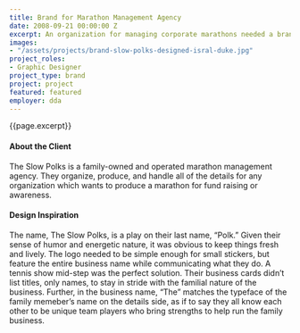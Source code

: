 ```yaml
---
title: Brand for Marathon Management Agency
date: 2008-09-21 00:00:00 Z
excerpt: An organization for managing corporate marathons needed a brand to hit the ground running.
images:
- "/assets/projects/brand-slow-polks-designed-isral-duke.jpg"
project_roles:
- Graphic Designer
project_type: brand
project: project
featured: featured
employer: dda
---
```

<p class="lead">{{page.excerpt}}</p>

#### About the Client

The Slow Polks is a family-owned and operated marathon management agency. They organize, produce, and handle all of the details for any organization which wants to produce a marathon for fund raising or awareness.

#### Design Inspiration

The name, The Slow Polks, is a play on their last name, “Polk.” Given their sense of humor and energetic nature, it was obvious to keep things fresh and lively. The logo needed to be simple enough for small stickers, but feature the entire business name while communicating what they do. A tennis show mid-step was the perfect solution. Their business cards didn’t list titles, only names, to stay in stride with the familial nature of the business. Further, in the business name, “The” matches the typeface of the family memeber’s name on the details side, as if to say they all know each other to be unique team players who bring strengths to help run the family business.